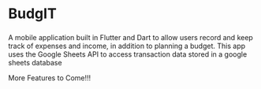 # BudgIT

###

A mobile application built in Flutter and Dart to allow users record and keep track of expenses and income, in addition to planning a budget.
This app uses the Google Sheets API to access transaction data stored in a google sheets database

More Features to Come!!!
